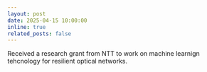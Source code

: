 ```yaml
---
layout: post
date: 2025-04-15 10:00:00
inline: true
related_posts: false
---
```


Received a research grant from NTT to work on machine learnign tehcnology for resilient optical networks.
